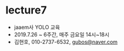 # lecture7
- jaaem사 YOLO 교육
- 2019.7.26 ~ 6주간, 매주 금요일 14시~18시
- 김현호, 010-2737-6532, gubos@naver.com
